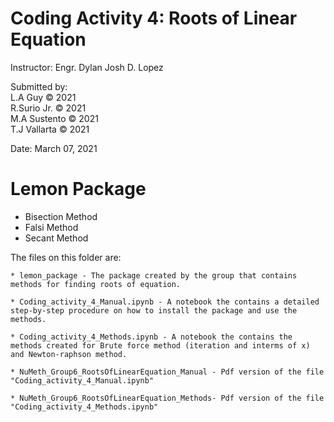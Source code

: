 # Coding Activity 4: Roots of Linear Equation

 Instructor: Engr. Dylan Josh D. Lopez <br>

 Submitted by: <br>
	       L.A Guy © 2021 <br>
	       R.Surio Jr. © 2021 <br>
	       M.A Sustento © 2021 <br>
	       T.J Vallarta © 2021 <br>

 Date: March 07, 2021

# Lemon Package

 * Bisection Method<br>
 * Falsi Method<br>
 * Secant Method<br>

 The files on this folder are:

	* lemon_package - The package created by the group that contains methods for finding roots of equation.

	* Coding_activity_4_Manual.ipynb - A notebook the contains a detailed step-by-step procedure on how to install the package and use the methods.

	* Coding_activity_4_Methods.ipynb - A notebook the contains the methods created for Brute force method (iteration and interms of x) and Newton-raphson method.

	* NuMeth_Group6_RootsOfLinearEquation_Manual - Pdf version of the file "Coding_activity_4_Manual.ipynb"

	* NuMeth_Group6_RootsOfLinearEquation_Methods- Pdf version of the file "Coding_activity_4_Methods.ipynb"
